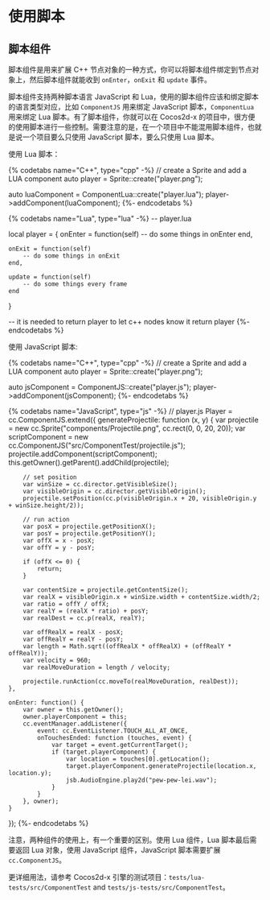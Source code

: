# 使用脚本

## 脚本组件

脚本组件是用来扩展 C++ 节点对象的一种方式，你可以将脚本组件绑定到节点对象上，然后脚本组件就能收到 `onEnter`，`onExit` 和 `update` 事件。

脚本组件支持两种脚本语言 JavaScript 和 Lua，使用的脚本组件应该和绑定脚本的语言类型对应，比如 `ComponentJS` 用来绑定 JavaScript 脚本，`ComponentLua` 用来绑定 Lua 脚本。有了脚本组件，你就可以在 Cocos2d-x 的项目中，很方便的使用脚本进行一些控制。需要注意的是，在一个项目中不能混用脚本组件，也就是说一个项目要么只使用 JavaScript 脚本，要么只使用 Lua 脚本。

使用 Lua 脚本：

{% codetabs name="C++", type="cpp" -%}
// create a Sprite and add a LUA component
auto player = Sprite::create("player.png");

auto luaComponent = ComponentLua::create("player.lua");
player->addComponent(luaComponent);
{%- endcodetabs %}

{% codetabs name="Lua", type="lua" -%}
-- player.lua

local player = {
    onEnter = function(self)
        -- do some things in onEnter
    end,

    onExit = function(self)
        -- do some things in onExit
    end,

    update = function(self)
        -- do some things every frame
    end
}

-- it is needed to return player to let c++ nodes know it
return player
{%- endcodetabs %}

使用 JavaScript 脚本:

{% codetabs name="C++", type="cpp" -%}
// create a Sprite and add a LUA component
auto player = Sprite::create("player.png");

auto jsComponent = ComponentJS::create("player.js");
player->addComponent(jsComponent);
{%- endcodetabs %}

{% codetabs name="JavaScript", type="js" -%}
// player.js
Player = cc.ComponentJS.extend({
    generateProjectile: function (x, y) {
        var projectile = new cc.Sprite("components/Projectile.png", cc.rect(0, 0, 20, 20));
        var scriptComponent = new cc.ComponentJS("src/ComponentTest/projectile.js");
        projectile.addComponent(scriptComponent);
        this.getOwner().getParent().addChild(projectile);

        // set position
        var winSize = cc.director.getVisibleSize();
        var visibleOrigin = cc.director.getVisibleOrigin();
        projectile.setPosition(cc.p(visibleOrigin.x + 20, visibleOrigin.y + winSize.height/2));

        // run action
        var posX = projectile.getPositionX();
        var posY = projectile.getPositionY();
        var offX = x - posX;
        var offY = y - posY;

        if (offX <= 0) {
            return;
        }

        var contentSize = projectile.getContentSize();
        var realX = visibleOrigin.x + winSize.width + contentSize.width/2;
        var ratio = offY / offX;
        var realY = (realX * ratio) + posY;
        var realDest = cc.p(realX, realY);

        var offRealX = realX - posX;
        var offRealY = realY - posY;
        var length = Math.sqrt((offRealX * offRealX) + (offRealY * offRealY));
        var velocity = 960;
        var realMoveDuration = length / velocity;

        projectile.runAction(cc.moveTo(realMoveDuration, realDest));
    },

    onEnter: function() {
        var owner = this.getOwner();
        owner.playerComponent = this;
        cc.eventManager.addListener({
            event: cc.EventListener.TOUCH_ALL_AT_ONCE,
            onTouchesEnded: function (touches, event) {
                var target = event.getCurrentTarget();
                if (target.playerComponent) {
                    var location = touches[0].getLocation();
                    target.playerComponent.generateProjectile(location.x, location.y);
                    jsb.AudioEngine.play2d("pew-pew-lei.wav");
                }
            }
        }, owner);
    }
});
{%- endcodetabs %}

注意，两种组件的使用上，有一个重要的区别。使用 Lua 组件，Lua 脚本最后需要返回 Lua 对象，使用 JavaScript 组件，JavaScript 脚本需要扩展 `cc.ComponentJS`。

更详细用法，请参考 Cocos2d-x 引擎的测试项目：`tests/lua-tests/src/ComponentTest` and `tests/js-tests/src/ComponentTest`。
